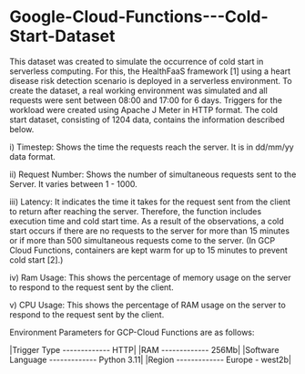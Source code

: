 # Google-Cloud-Functions---Cold-Start-Dataset


This dataset was created to simulate the occurrence of cold start in serverless computing. For this, the HealthFaaS framework [1] using a heart disease risk detection scenario is deployed in a serverless environment. To create the dataset, a real working environment was simulated and all requests were sent between 08:00 and 17:00 for 6 days. Triggers for the workload were created using Apache J Meter in HTTP format. The cold start dataset, consisting of 1204 data, contains the information described below.

i) Timestep: Shows the time the requests reach the server. It is in dd/mm/yy data format.

ii) Request Number: Shows the number of simultaneous requests sent to the Server. It varies between 1 - 1000.

iii) Latency: It indicates the time it takes for the request sent from the client to return after reaching the server. Therefore, the function includes execution time and cold start time. As a result of the observations, a cold start occurs if there are no requests to the server for more than 15 minutes or if more than 500 simultaneous requests come to the server. (In GCP Cloud Functions, containers are kept warm for up to 15 minutes to prevent cold start [2].)

iv) Ram Usage: This shows the percentage of memory usage on the server to respond to the request sent by the client.

v) CPU Usage: This shows the percentage of RAM usage on the server to respond to the request sent by the client.


Environment Parameters for GCP-Cloud Functions are as follows:

|Trigger Type -------------  HTTP|
|RAM -------------  256Mb|
|Software Language -------------  Python 3.11|
|Region -------------  Europe - west2b|
